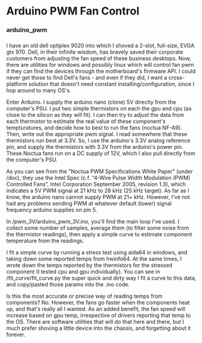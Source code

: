 # Arduino PWM Fan Control
### arduino_pwm
###

I have an old dell optiplex 9020 into which I shoved a 2-slot, full-size, EVGA gtx 970. Dell, in their infinite wisdom, has bravely saved their corporate customers from adjusting the fan speed of these business desktops. Now, there are utilities for windows and possibly linux which will control fan pwm if they can find the devices through the motherboard's firmware API. I could never get those to find Dell's fans - and even if they did, I want a cross-platform solution that doesn't need constant installing/configuration, since I hop around to many OS's.

Enter Arduino. I supply the arduino nano (clone) 5V directly from the computer's PSU. I put two simple thermistors on each the gpu and cpu (as close to the silicon as they will fit). I can then try to adjust the data from each thermistor to estimate the real value of these component's tempturatures, and decide how to best to run the fans (noctua NF-A9). Then, write out the appropriate pwm signal. I read somewhere that these thermistors run best at 3.3V. So, I use the arduino's 3.3V analog reference pin, and supply the thermistors with 3.3V from the arduino's power pin. These Noctua fans run on a DC supply of 12V, which I also pull directly from the computer's PSU.

As you can see from the "Noctua PWM Specifications White Paper" (under /doc), they use the Intel Spec (c.f. “4-Wire Pulse Width Modulation (PWM) Controlled Fans”, Intel Corporation September 2005, revision 1.3), which indicates a 5V PWM signal at 21 kHz to 28 kHz (25 kHz target). As far as I know, the arduino nano cannot supply PWM at 21+ kHz. However, I've not had any problems sending PWM at whatever default (lower) signal frequency arduino supplies on pin 5. 

In /pwm_3V/arduino_pwm_3V.ino, you'll find the main loop I've used. I collect some number of samples, average them (to filter some noise from the thermistor readings), then apply a simple curve to estimate component temperature from the readings. 

I fit a simple curve by running a stress test using aida64 in windows, and taking down some reported temps from hwinfo64. At the same times, I wrote down the temps reported by the thermistors for the stressed component (I tested cpu and gpu individually). You can see in /fit_curve/fit_curve.py the super quick and dirty way I fit a curve to this data, and copy/pasted those params into the .ino code.

Is this the most accurate or precise way of reading temps from components? No. However, the fans go faster when the components heat up, and that's really all I wanted. As an added benefit, the fan speed will increase based on gpu temp, irrespective of drivers reporting that temp to the OS. There are software utilities that will do that here and there, but I much prefer shoving a little device into the chassis, and forgetting about it forever.



